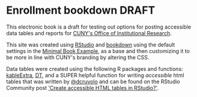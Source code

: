 # Enrollment bookdown DRAFT
 
This electronic book is a draft for testing out options for posting accessible data tables and reports for [CUNY's Office of Institutional Research](https://www.cuny.edu/about/administration/offices/oira/institutional/).  

This site was created using [RStudio](https://rstudio.com/) and [bookdown](https://bookdown.org/) using the default settings in the [Minimal Book Example](https://github.com/rstudio/bookdown-demo), as a base and then customizing it to be more in line with CUNY's branding by altering the CSS.  

Data tables were created using the following R packages and functions: [kableExtra](https://haozhu233.github.io/kableExtra/awesome_table_in_html.html), [DT](https://rstudio.github.io/DT/), and a SUPER helpful function for writing *accessible* html tables that was written by [\@dcruvolo](https://community.rstudio.com/u/dcruvolo) and can be found on the RStudio Community post ['Create accessible HTML tables in RStudio?'](https://community.rstudio.com/t/re-create-accessible-html-tables-in-rstudio/47173).
